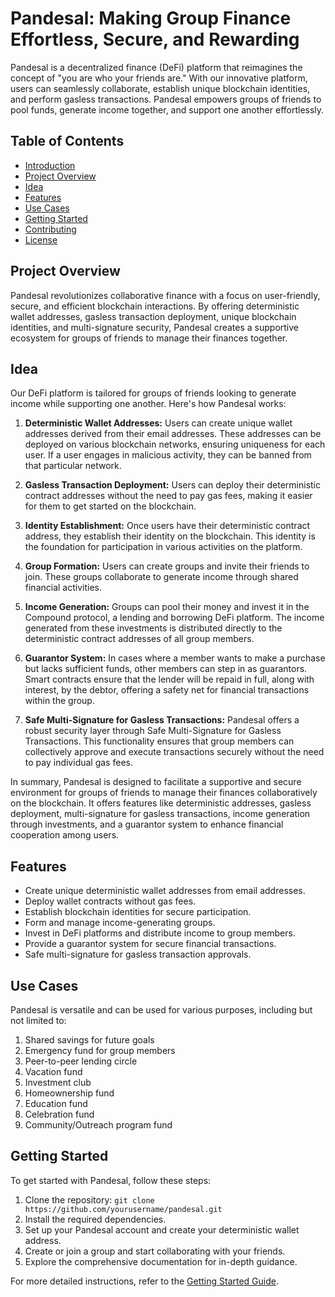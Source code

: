 # Pandesal: Making Group Finance Effortless, Secure, and Rewarding

Pandesal is a decentralized finance (DeFi) platform that reimagines the concept of "you are who your friends are." With our innovative platform, users can seamlessly collaborate, establish unique blockchain identities, and perform gasless transactions. Pandesal empowers groups of friends to pool funds, generate income together, and support one another effortlessly.

## Table of Contents
- [Introduction](#pandesal-a-defi-platform-for-collaborative-finance)
- [Project Overview](#project-overview)
- [Idea](#idea)
- [Features](#features)
- [Use Cases](#use-cases)
- [Getting Started](#getting-started)
- [Contributing](#contributing)
- [License](#license)

## Project Overview
Pandesal revolutionizes collaborative finance with a focus on user-friendly, secure, and efficient blockchain interactions. By offering deterministic wallet addresses, gasless transaction deployment, unique blockchain identities, and multi-signature security, Pandesal creates a supportive ecosystem for groups of friends to manage their finances together.

## Idea
Our DeFi platform is tailored for groups of friends looking to generate income while supporting one another. Here's how Pandesal works:

1. **Deterministic Wallet Addresses:** Users can create unique wallet addresses derived from their email addresses. These addresses can be deployed on various blockchain networks, ensuring uniqueness for each user. If a user engages in malicious activity, they can be banned from that particular network.

2. **Gasless Transaction Deployment:** Users can deploy their deterministic contract addresses without the need to pay gas fees, making it easier for them to get started on the blockchain.

3. **Identity Establishment:** Once users have their deterministic contract address, they establish their identity on the blockchain. This identity is the foundation for participation in various activities on the platform.

4. **Group Formation:** Users can create groups and invite their friends to join. These groups collaborate to generate income through shared financial activities.

5. **Income Generation:** Groups can pool their money and invest it in the Compound protocol, a lending and borrowing DeFi platform. The income generated from these investments is distributed directly to the deterministic contract addresses of all group members.

6. **Guarantor System:** In cases where a member wants to make a purchase but lacks sufficient funds, other members can step in as guarantors. Smart contracts ensure that the lender will be repaid in full, along with interest, by the debtor, offering a safety net for financial transactions within the group.

7. **Safe Multi-Signature for Gasless Transactions:** Pandesal offers a robust security layer through Safe Multi-Signature for Gasless Transactions. This functionality ensures that group members can collectively approve and execute transactions securely without the need to pay individual gas fees.

In summary, Pandesal is designed to facilitate a supportive and secure environment for groups of friends to manage their finances collaboratively on the blockchain. It offers features like deterministic addresses, gasless deployment, multi-signature for gasless transactions, income generation through investments, and a guarantor system to enhance financial cooperation among users.

## Features

- Create unique deterministic wallet addresses from email addresses.
- Deploy wallet contracts without gas fees.
- Establish blockchain identities for secure participation.
- Form and manage income-generating groups.
- Invest in DeFi platforms and distribute income to group members.
- Provide a guarantor system for secure financial transactions.
- Safe multi-signature for gasless transaction approvals.

## Use Cases
Pandesal is versatile and can be used for various purposes, including but not limited to:

1. Shared savings for future goals
2. Emergency fund for group members
3. Peer-to-peer lending circle
4. Vacation fund
5. Investment club
6. Homeownership fund
7. Education fund
8. Celebration fund
9. Community/Outreach program fund

## Getting Started
To get started with Pandesal, follow these steps:

1. Clone the repository: `git clone https://github.com/yourusername/pandesal.git`
2. Install the required dependencies.
3. Set up your Pandesal account and create your deterministic wallet address.
4. Create or join a group and start collaborating with your friends.
5. Explore the comprehensive documentation for in-depth guidance.

For more detailed instructions, refer to the [Getting Started Guide](docs/getting-started.md).

